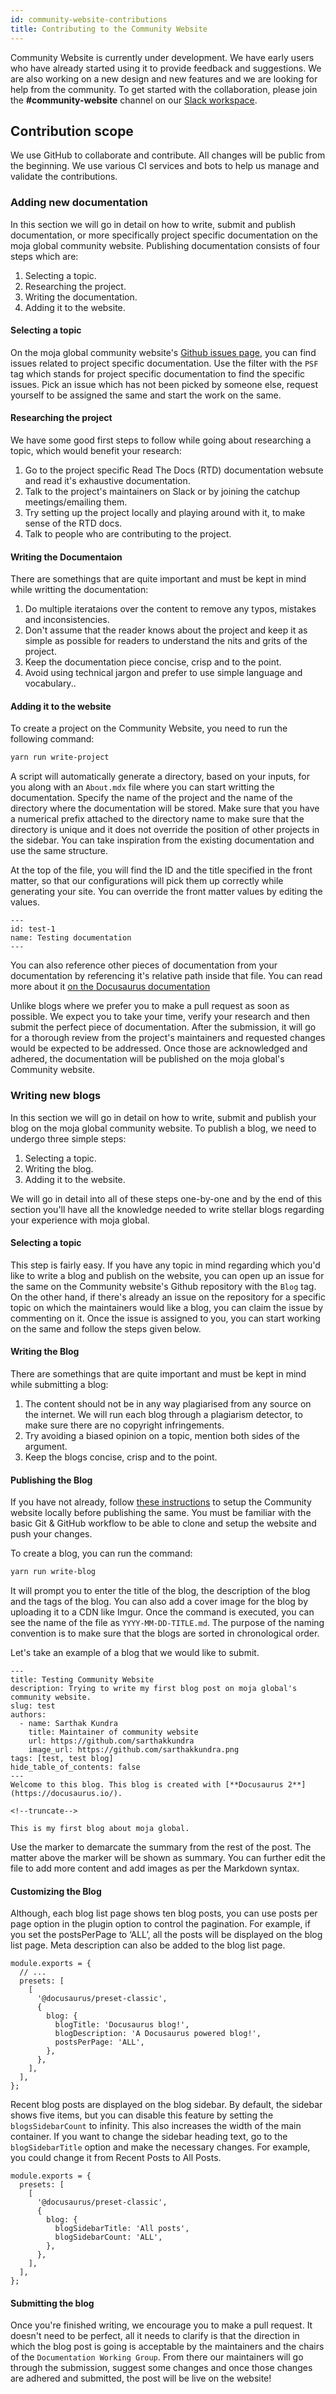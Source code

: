 ```yaml
---
id: community-website-contributions
title: Contributing to the Community Website
---
```


Community Website is currently under development. We have early users who have already started using it to provide feedback and suggestions. We are also working on a new design and new features and we are looking for help from the community. To get started with the collaboration, please join the **#community-website** channel on our [Slack workspace](https://mojaglobal.slack.com).

## Contribution scope

We use GitHub to collaborate and contribute. All changes will be public from the beginning. We use various CI services and bots to help us manage and validate the contributions.

### Adding new documentation

In this section we will go in detail on how to write, submit and publish documentation, or more specifically project specific documentation on the moja global community website. Publishing documentation consists of four steps which are:

1. Selecting a topic.
2. Researching the project.
3. Writing the documentation.
4. Adding it to the website.

#### Selecting a topic

On the moja global community website's [Github issues page](https://github.com/moja-global/community-website/issues), you can find issues related to project specific documentation. Use the filter with the `PSF` tag which stands for project specific documentation to find the specific issues. Pick an issue which has not been picked by someone else, request yourself to be assigned the same and start the work on the same.

#### Researching the project

We have some good first steps to follow while going about researching a topic, which would benefit your research:

1. Go to the project specific Read The Docs (RTD) documentation websute and read it's exhaustive documentation.
2. Talk to the project's maintainers on Slack or by joining the catchup meetings/emailing them.
3. Try setting up the project locally and playing around with it, to make sense of the RTD docs.
4. Talk to people who are contributing to the project.

#### Writing the Documentaion

There are somethings that are quite important and must be kept in mind while writting the documentation:

1. Do multiple iterataions over the content to remove any typos, mistakes and inconsistencies.
2. Don't assume that the reader knows about the project and keep it as simple as possible for readers to understand the nits and grits of the project.
3. Keep the documentation piece concise, crisp and to the point.
4. Avoid using technical jargon and prefer to use simple language and vocabulary..

#### Adding it to the website

To create a project on the Community Website, you need to run the following command:

```sh
yarn run write-project
```

A script will automatically generate a directory, based on your inputs, for you along with an `About.mdx` file where you can start writting the documentation. Specify the name of the project and the name of the directory where the documentation will be stored. Make sure that you have a numerical prefix attached to the directory name to make sure that the directory is unique and it does not override the position of other projects in the sidebar. You can take inspiration from the existing documentation and use the same structure.

At the top of the file, you will find the ID and the title specified in the front matter, so that our configurations will pick them up correctly while generating your site. You can override the front matter values by editing the values.

```
---
id: test-1
name: Testing documentation
---
```

You can also reference other pieces of documentation from your documentation by referencing it's relative path inside that file. You can read more about it [on the Docusaurus documentation](https://docusaurus.io/docs/docs-markdown-features#referencing-other-documents)

Unlike blogs where we prefer you to make a pull request as soon as possible. We expect you to take your time, verify your research and then submit the perfect piece of documentation. After the submission, it will go for a thorough review from the project's maintainers and requested changes would be expected to be addressed. Once those are acknowledged and adhered, the documentation will be published on the moja global's Community website.

### Writing new blogs

In this section we will go in detail on how to write, submit and publish your blog on the moja global community website. To publish a blog, we need to undergo three simple steps:

1. Selecting a topic.
2. Writing the blog.
3. Adding it to the website.

We will go in detail into all of these steps one-by-one and by the end of this section you'll have all the knowledge needed to write stellar blogs regarding your experience with moja global.

#### Selecting a topic

This step is fairly easy. If you have any topic in mind regarding which you'd like to write a blog and publish on the website, you can open up an issue for the same on the Community website's Github repository with the `Blog` tag. On the other hand, if there's already an issue on the repository for a specific topic on which the maintainers would like a blog, you can claim the issue by commenting on it. Once the issue is assigned to you, you can start working on the same and follow the steps given below.

#### Writing the Blog

There are somethings that are quite important and must be kept in mind while submitting a blog:

1. The content should not be in any way plagiarised from any source on the internet. We will run each blog through a plagiarism detector, to make sure there are no copyright infringements.
2. Try avoiding a biased opinion on a topic, mention both sides of the argument.
3. Keep the blogs concise, crisp and to the point.

#### Publishing the Blog

If you have not already, follow [these instructions](https://github.com/moja-global/community-website/blob/main/FAQ.md#how-to-contribute-to-the-community-website) to setup the Community website locally before publishing the same. You must be familiar with the basic Git & GitHub workflow to be able to clone and setup the website and push your changes.

To create a blog, you can run the command:

```sh
yarn run write-blog
```

It will prompt you to enter the title of the blog, the description of the blog and the tags of the blog. You can also add a cover image for the blog by uploading it to a CDN like Imgur. Once the command is executed, you can see the name of the file as `YYYY-MM-DD-TITLE.md`. The purpose of the naming convention is to make sure that the blogs are sorted in chronological order.

Let's take an example of a blog that we would like to submit. 

```
---
title: Testing Community Website
description: Trying to write my first blog post on moja global's community website.
slug: test
authors:
  - name: Sarthak Kundra
    title: Maintainer of community website
    url: https://github.com/sarthakkundra
    image_url: https://github.com/sarthakkundra.png
tags: [test, test blog]
hide_table_of_contents: false
---
Welcome to this blog. This blog is created with [**Docusaurus 2**](https://docusaurus.io/).

<!--truncate-->

This is my first blog about moja global.

```

Use the marker to demarcate the summary from the rest of the post. The matter above the marker will be shown as summary. You can further edit the file to add more content and add images as per the Markdown syntax.

#### Customizing the Blog

Although, each blog list page shows ten blog posts, you can use posts per page option in the plugin option to control the pagination. For example, if you set the postsPerPage to ‘ALL’, all the posts will be displayed on the blog list page. Meta description can also be added to the blog list page.

```
module.exports = {
  // ...
  presets: [
    [
      '@docusaurus/preset-classic',
      {
        blog: {
          blogTitle: 'Docusaurus blog!',
          blogDescription: 'A Docusaurus powered blog!',
          postsPerPage: 'ALL',
        },
      },
    ],
  ],
};
```

Recent blog posts are displayed on the blog sidebar. By default, the sidebar shows five items, but you can disable this feature by setting the `blogsSidebarCount` to infinity. This also increases the width of the main container. If you want to change the sidebar heading text, go to the `blogSidebarTitle` option and make the necessary changes. For example, you could change it from Recent Posts to All Posts.

```
module.exports = {
  presets: [
    [
      '@docusaurus/preset-classic',
      {
        blog: {
          blogSidebarTitle: 'All posts',
          blogSidebarCount: 'ALL',
        },
      },
    ],
  ],
};
```

#### Submitting the blog

Once you're finished writing, we encourage you to make a pull request. It doesn't need to be perfect, all it needs to clarify is that the direction in which the blog post is going is acceptable by the maintainers and the chairs of the `Documentation Working Group`. From there our maintainers will go through the submission, suggest some changes and once those changes are adhered and submitted, the post will be live on the website!
